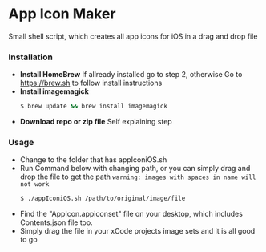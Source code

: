 # App Icon Maker
Small shell script, which creates all app icons for iOS in a drag and drop file

### Installation

* **Install HomeBrew**
If allready installed go to step 2, otherwise
Go to https://brew.sh to follow install instructions
* **Install imagemagick**
   ```sh
   $ brew update && brew install imagemagick
   ```
* **Download repo or zip file**
Self explaining step

### Usage

  - Change to the folder that has appIconiOS.sh
  - Run Command below with changing path, or you can simply drag and drop the file to get the path `warning: images with spaces in name will not work`
      ```sh
     $ ./appIconiOS.sh /path/to/original/image/file 
      ```
  - Find the "AppIcon.appiconset" file on your desktop, which includes Contents.json file too. 
  - Simply drag the file in your xCode projects image sets and it is all good to go 
